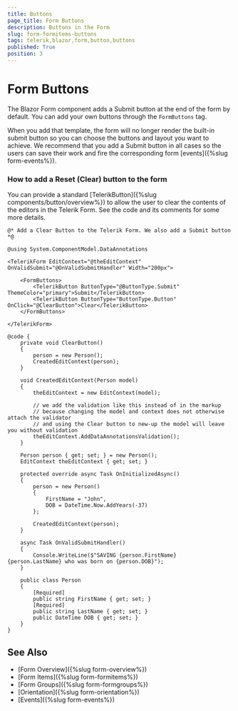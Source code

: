 ```yaml
---
title: Buttons
page_title: Form Buttons
description: Buttons in the Form
slug: form-formitems-buttons
tags: telerik,blazor,form,button,buttons
published: True
position: 3
---
```


# Form Buttons

The Blazor Form component adds a Submit button at the end of the form by default. You can add your own buttons through the `FormButtons` tag.

When you add that template, the form will no longer render the built-in submit button so you can choose the buttons and layout you want to achieve. We recommend that you add a Submit button in all cases so the users can save their work and fire the corresponding form [events]({%slug form-events%}).

### How to add a Reset (Clear) button to the form

You can provide a standard [TelerikButton]({%slug components/button/overview%}) to allow the user to clear the contents of the editors in the Telerik Form. See the code and its comments for some more details.

````CSHTML
@* Add a Clear Button to the Telerik Form. We also add a Submit button *@

@using System.ComponentModel.DataAnnotations

<TelerikForm EditContext="@theEditContext" OnValidSubmit="@OnValidSubmitHandler" Width="200px">

    <FormButtons>
        <TelerikButton ButtonType="@ButtonType.Submit" ThemeColor="primary">Submit</TelerikButton>
        <TelerikButton ButtonType="ButtonType.Button" OnClick="@ClearButton">Clear</TelerikButton>
    </FormButtons>

</TelerikForm>

@code {
    private void ClearButton()
    {
        person = new Person();
        CreatedEditContext(person);
    }

    void CreatedEditContext(Person model)
    {
        theEditContext = new EditContext(model);

        // we add the validation like this instead of in the markup
        // because changing the model and context does not otherwise attach the validator
        // and using the Clear button to new-up the model will leave you without validation
        theEditContext.AddDataAnnotationsValidation();
    }

    Person person { get; set; } = new Person();
    EditContext theEditContext { get; set; }

    protected override async Task OnInitializedAsync()
    {
        person = new Person()
        {
            FirstName = "John",
            DOB = DateTime.Now.AddYears(-37)
        };

        CreatedEditContext(person);
    }

    async Task OnValidSubmitHandler()
    {
        Console.WriteLine($"SAVING {person.FirstName} {person.LastName} who was born on {person.DOB}");
    }

    public class Person
    {
        [Required]
        public string FirstName { get; set; }
        [Required]
        public string LastName { get; set; }
        public DateTime DOB { get; set; }
    }
}
````

## See Also

  * [Form Overview]({%slug form-overview%})
  * [Form Items]({%slug form-formitems%})
  * [Form Groups]({%slug form-formgroups%})
  * [Orientation]({%slug form-orientation%})
  * [Events]({%slug form-events%})
   
